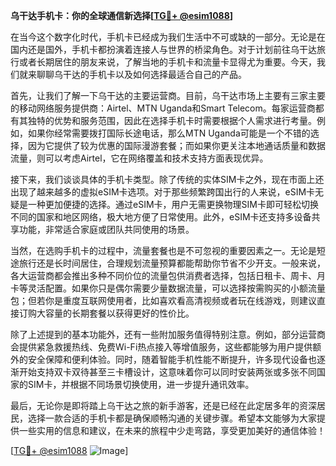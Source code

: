 **乌干达手机卡：你的全球通信新选择[[TG💪+ @esim1088](https://t.me/s/esim1088)]**

在当今这个数字化时代，手机卡已经成为我们生活中不可或缺的一部分。无论是在国内还是国外，手机卡都扮演着连接人与世界的桥梁角色。对于计划前往乌干达旅行或者长期居住的朋友来说，了解当地的手机卡和流量卡显得尤为重要。今天，我们就来聊聊乌干达的手机卡以及如何选择最适合自己的产品。

首先，让我们了解一下乌干达的主要运营商。目前，乌干达市场上主要有三家主要的移动网络服务提供商：Airtel、MTN Uganda和Smart Telecom。每家运营商都有其独特的优势和服务范围，因此在选择手机卡时需要根据个人需求进行考量。例如，如果你经常需要拨打国际长途电话，那么MTN Uganda可能是一个不错的选择，因为它提供了较为优惠的国际漫游套餐；而如果你更关注本地通话质量和数据流量，则可以考虑Airtel，它在网络覆盖和技术支持方面表现优异。

接下来，我们谈谈具体的手机卡类型。除了传统的实体SIM卡之外，现在市面上还出现了越来越多的虚拟eSIM卡选项。对于那些频繁跨国出行的人来说，eSIM卡无疑是一种更加便捷的选择。通过eSIM卡，用户无需更换物理SIM卡即可轻松切换不同的国家和地区网络，极大地方便了日常使用。此外，eSIM卡还支持多设备共享功能，非常适合家庭或团队共同使用的场景。

当然，在选购手机卡的过程中，流量套餐也是不可忽视的重要因素之一。无论是短途旅行还是长时间居住，合理规划流量预算都能帮助你节省不少开支。一般来说，各大运营商都会推出多种不同价位的流量包供消费者选择，包括日租卡、周卡、月卡等灵活配置。如果你只是偶尔需要少量数据流量，可以选择按需购买的小额流量包；但若你是重度互联网使用者，比如喜欢看高清视频或者玩在线游戏，则建议直接订购大容量的长期套餐以获得更好的性价比。

除了上述提到的基本功能外，还有一些附加服务值得特别注意。例如，部分运营商会提供紧急救援热线、免费Wi-Fi热点接入等增值服务，这些都能够为用户提供额外的安全保障和便利体验。同时，随着智能手机性能不断提升，许多现代设备也逐渐开始支持双卡双待甚至三卡槽设计，这意味着你可以同时安装两张或多张不同国家的SIM卡，并根据不同场景切换使用，进一步提升通讯效率。

最后，无论你是即将踏上乌干达之旅的新手游客，还是已经在此定居多年的资深居民，选择一款合适的手机卡都是确保顺畅沟通的关键步骤。希望本文能够为大家提供一些实用的信息和建议，在未来的旅程中少走弯路，享受更加美好的通信体验！

[[TG💪+ @esim1088](https://t.me/s/esim1088) ![Image](https://i.postimg.cc/4NQfJmqS/Snipaste-2025-05-13-00-14-12.png)]